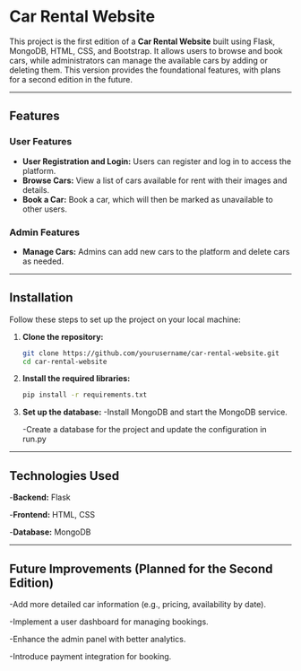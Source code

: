 # Car Rental Website

This project is the first edition of a **Car Rental Website** built using Flask, MongoDB, HTML, CSS, and Bootstrap. It allows users to browse and book cars, while administrators can manage the available cars by adding or deleting them. This version provides the foundational features, with plans for a second edition in the future.

---

## Features

### User Features
- **User Registration and Login:** Users can register and log in to access the platform.
- **Browse Cars:** View a list of cars available for rent with their images and details.
- **Book a Car:** Book a car, which will then be marked as unavailable to other users.

### Admin Features
- **Manage Cars:** Admins can add new cars to the platform and delete cars as needed.

---

## Installation

Follow these steps to set up the project on your local machine:

1. **Clone the repository:**
   ```bash
   git clone https://github.com/yourusername/car-rental-website.git
   cd car-rental-website
   ```
2. **Install the required libraries:**
   ```bash
   pip install -r requirements.txt
   ```
3. **Set up the database:**
   -Install MongoDB and start the MongoDB service.
   
   -Create a database for the project and update the configuration in run.py

---

## Technologies Used
  -**Backend:** Flask
  
  -**Frontend:** HTML, CSS
  
  -**Database:** MongoDB

---

## Future Improvements (Planned for the Second Edition)
  -Add more detailed car information (e.g., pricing, availability by date).
  
  -Implement a user dashboard for managing bookings.
  
  -Enhance the admin panel with better analytics.
  
  -Introduce payment integration for booking.

